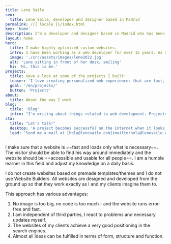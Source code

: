 ```yaml
---
title: Lene Saile
seo:
  title: Lene Saile, developer and designer based in Madrid
permalink: /{{ locale }}/index.html
key: 'home'
description: I'm a developer and designer based in Madrid who has been building for the web professionally since 2008. I make highly optimized custom websites.
layout: home
hero:
  title: I make highly optimized custom websites.
  intro: I have been working as a web developer for over 15 years. As a freelancer and on behalf of agencies I have designed and developed countless personalized websites for small and medium-sized enterprises, freelancers, individuals, associations and foundations. I mainly work with the Jamstack architecture and WordPress.
  image: './src/assets/images/lene2022.jpg'
  alt: 'Lene sitting in front of her desk, smiling'
  hi: 'Hi, this is me.'
projects:
  title: Have a look at some of the projects I built!
  teaser: 'I love creating personalized web experiences that are fast, secure, accessible, environmentally friendly and privacy compliant. '
  goal: '/en/projects/'
  button: 'Projects'
about:
  title: About the way I work
blog:
  title: 'Blog'
  intro: "I'm writing about things related to web development. Projects, approaches and observations, things I have learned or consider important."
cta:
  title: "Let's talk!"
  desktop: 'A project becomes successful on the Internet when it looks good, feels good and works with clean, secure technology. Since 2008 I create compelling web experiences with attention to detail.'
  lead: "Send me a mail at [hola@lenesaile.com](mailto:hola@lenesaile.com) and tell me about your project, opportunities or whatever you have in mind! I'm always up for a chat."
---
```


I make sure that a website is ==fast and loads only what is necessary==. The visitor should be able to find his way around immediately and the website should be ==accessible and usable for all people==. I am a humble learner in this field and adjust my knowledge on a daily basis.

I do not create websites based on premade templates/themes and I do not use Website Builders. All websites are designed and developed from the ground up so that they work exactly as I and my clients imagine them to.

This approach has various advantages:

1. No image is too big, no code is too much - and the website runs error-free and fast.
2. I am independent of third parties, I react to problems and necessary updates myself.
3. The websites of my clients achieve a very good positioning in the search engines.
4. Almost all ideas can be fulfilled in terms of form, structure and function.
